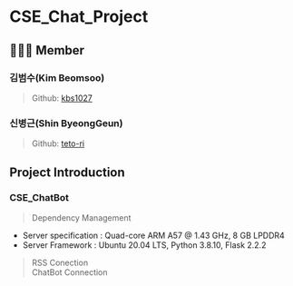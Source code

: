 # CSE_Chat_Project

## 🧑‍🤝‍🧑 Member
### 김범수(Kim Beomsoo)
> Github: [kbs1027](https://github.com/kbs1027)<br>
### 신병근(Shin ByeongGeun)
> Github: [teto-ri](https://github.com/teto-ri)<br>
## Project Introduction
### CSE_ChatBot
> Dependency Management<br>
* Server specification : Quad-core ARM A57 @ 1.43 GHz, 8 GB LPDDR4 
* Server Framework : Ubuntu 20.04 LTS, Python 3.8.10, Flask 2.2.2
> RSS Conection<br>
> ChatBot Connection<br>

